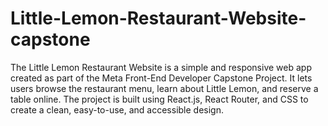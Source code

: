 # Little-Lemon-Restaurant-Website-capstone
The Little Lemon Restaurant Website is a simple and responsive web app created as part of the Meta Front-End Developer Capstone Project. It lets users browse the restaurant menu, learn about Little Lemon, and reserve a table online.  The project is built using React.js, React Router, and CSS to create a clean, easy-to-use, and accessible design.
